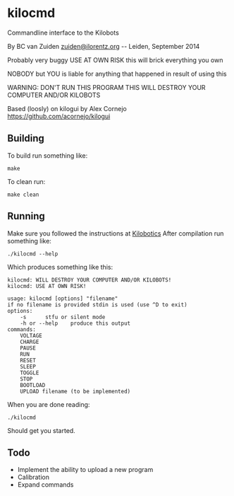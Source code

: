 # kilocmd
Commandline interface to the Kilobots

By BC van Zuiden <zuiden@ilorentz.org> -- Leiden, September 2014 

Probably very buggy USE AT OWN RISK this will brick everything you own

NOBODY but YOU is liable for anything that happened in result of using this

WARNING: DON'T RUN THIS PROGRAM THIS WILL DESTROY YOUR COMPUTER AND/OR KILOBOTS

Based (loosly) on kilogui by Alex Cornejo https://github.com/acornejo/kilogui

## Building
To build run something like:
```
make
```
To clean run:
```
make clean
```

## Running
Make sure you followed the instructions at [Kilobotics](https://www.kilobotics.com/documentation)
After compilation run something like:
```
./kilocmd --help
```
Which produces something like this:
```
kilocmd: WILL DESTROY YOUR COMPUTER AND/OR KILOBOTS!
kilocmd: USE AT OWN RISK!

usage: kilocmd [options] "filename"
if no filename is provided stdin is used (use ^D to exit)
options:
	-s		stfu or silent mode
	-h or --help	produce this output
commands:
	VOLTAGE
	CHARGE
	PAUSE
	RUN
	RESET
	SLEEP
	TOGGLE
	STOP
	BOOTLOAD
	UPLOAD filename (to be implemented)

```
When you are done reading:
```
./kilocmd
```
Should get you started.

## Todo 
* Implement the ability to upload a new program
* Calibration 
* Expand commands
